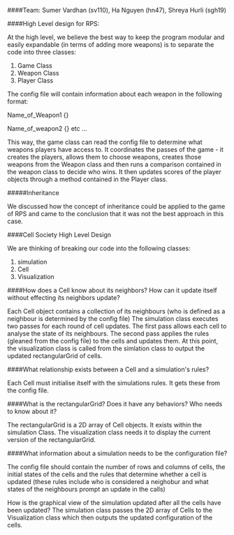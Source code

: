 ####Team: 
Sumer Vardhan (sv110), Ha Nguyen (hn47), Shreya Hurli (sgh19)

####High Level design for RPS:

At the high level, we believe the best way to keep the program modular and easily expandable (in terms of adding
more weapons) is to separate the code into three classes:

1. Game Class 
2. Weapon Class 
3. Player Class 

The config file will contain information about each weapon in the following format:

Name_of_Weapon1 {<list of weapons I can beat>}

Name_of_weapon2 {<list of weapons I can beat>}
etc ...

This way, the game class can read the config file to determine what weapons players have access to. It
coordinates the passes of the game - it creates the players, allows them to choose weapons, creates those
weapons from the Weapon class and then runs a comparison contained in the weapon class to decide who wins.
It then updates scores of the player objects through a method contained in the Player class.

#####Inheritance

We discussed how the concept of inheritance could be applied to the game of RPS and came to the conclusion that it was not
the best approach in this case.

####Cell Society High Level Design

We are thinking of breaking our code into the following classes:

1. simulation
2. Cell
3. Visualization

####How does a Cell know about its neighbors? How can it update itself without effecting its neighbors update?

Each Cell object contains a collection of its neighbours (who is defined as a neighbour is determined by the config file)
The simulation class executes two passes for each round of cell updates. The first pass allows each cell
to analyse the state of its neighbours. The second pass applies the rules (gleaned from the config file) to the cells
and updates them. At this point, the visualization class is called from the simlation class to output the updated
rectangularGrid of cells.

####What relationship exists between a Cell and a simulation's rules?

Each Cell must initialise itself with the simulations rules. It gets these from the config file.

####What is the rectangularGrid? Does it have any behaviors? Who needs to know about it?

The rectangularGrid is a 2D array of Cell objects. It exists within the simulation Class. The visualization class needs it
to display the current version of the rectangularGrid.

####What information about a simulation needs to be the configuration file?

The config file should contain the number of rows and columns of cells, the initial states of the cells and the rules
that determine whether a cell is updated (these rules include who is considered a neighobur and what states of the neighbours prompt
an update in the calls)

How is the graphical view of the simulation updated after all the cells have been updated?
The simulation class passes the 2D array of Cells to the Visualization class which then outputs the updated 
configuration of the cells.

